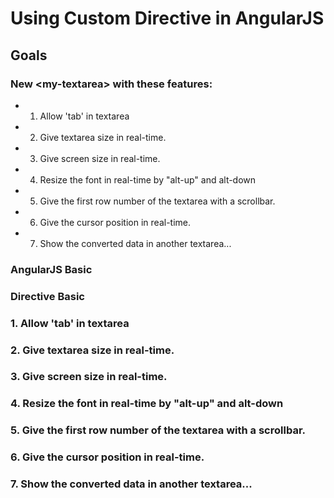 # Using Custom Directive in AngularJS
## Goals
### New \<my-textarea\> with these features:

- 1. Allow 'tab' in textarea  
- 2. Give textarea size in real-time.
- 3. Give screen size in real-time.
- 4. Resize the font in real-time by "alt-up" and alt-down 
- 5. Give the first row number of the textarea with a scrollbar.
- 6. Give the cursor position in real-time.  
- 7. Show the converted data in another textarea...



### AngularJS Basic
### Directive Basic
### 1. Allow 'tab' in textarea  
### 2. Give textarea size in real-time.
### 3. Give screen size in real-time.
### 4. Resize the font in real-time by "alt-up" and alt-down 
### 5. Give the first row number of the textarea with a scrollbar.
### 6. Give the cursor position in real-time.  
### 7. Show the converted data in another textarea...

